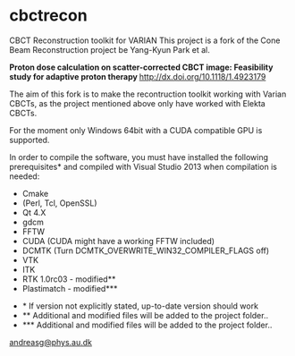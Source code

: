 # cbctrecon
CBCT Reconstruction toolkit for VARIAN
This project is a fork of the Cone Beam Reconstruction project be Yang-Kyun Park et al.

<b>Proton dose calculation on scatter-corrected CBCT image: Feasibility study for adaptive proton therapy </b>
http://dx.doi.org/10.1118/1.4923179

The aim of this fork is to make the recontruction toolkit working with Varian CBCTs, as the project mentioned above only have worked with Elekta CBCTs.

For the moment only Windows 64bit with a CUDA compatible GPU is supported.

In order to compile the software, you must have installed the following prerequisites* and compiled with Visual Studio 2013 when compilation is needed:

<ul>
  <li>Cmake </li>
  <li>(Perl, Tcl, OpenSSL) </li>
  <li>Qt 4.X </li>
  <li>gdcm </li>
  <li>FFTW </li>
  <li>CUDA (CUDA might have a working FFTW included) </li>
  <li>DCMTK (Turn DCMTK_OVERWRITE_WIN32_COMPILER_FLAGS off)</li>
  <li>VTK </li>
  <li>ITK </li>
  <li>RTK 1.0rc03 - modified**</li>
  <li>Plastimatch - modified***</li>
</ul>

<ul>
  <li>*   If version not explicitly stated, up-to-date version should work</li>
  <li>**  Additional and modified files will be added to the project folder..</li>
  <li>*** Additional and modified files will be added to the project folder..</li>
</ul>

andreasg@phys.au.dk
